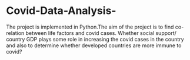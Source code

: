 # Covid-Data-Analysis-

The project is implemented in Python.The aim of the project is to find co-relation between life factors and covid cases. Whether social support/ country GDP plays some role in increasing the covid cases in the country and also to determine whether developed countries are more immune to covid?
